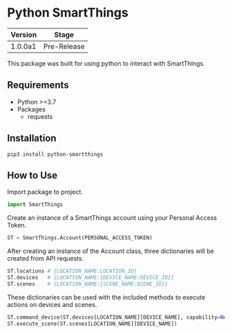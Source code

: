 # Python SmartThings

| Version | Stage       |
| ------- | ----------- |
| 1.0.0a1 | Pre-Release |

This package was built for using python to interact with SmartThings.

## Requirements

- Python >=3.7
- Packages
  - requests

## Installation

```
pip3 install python-smartthings
```

## How to Use

Import package to project.

```python
import SmartThings
```

Create an instance of a SmartThings account using your Personal Access Token.

```python
ST = SmartThings.Account(PERSONAL_ACCESS_TOKEN)
```

After creating an instance of the Account class, three dictionaries will be created from API requests.

```python
ST.locations # {LOCATION_NAME:LOCATION_ID}
ST.devices   # {LOCATION_NAME:{DEVICE_NAME:DEVICE_ID}}
ST.scenes    # {LOCATION_NAME:{SCENE_NAME:SCENE_ID}}
```

These dictionaries can be used with the included methods to execute actions on devices and scenes.

```python
ST.command_device(ST.devices[LOCATION_NAME][DEVICE_NAME], capability=None, command=None, arguments=None) # Reference the SmartThings API documentation for information regarding the format of capabilities, commands, and arguments
ST.execute_scene(ST.scenes[LOCATION_NAME][DEVICE_NAME])
```